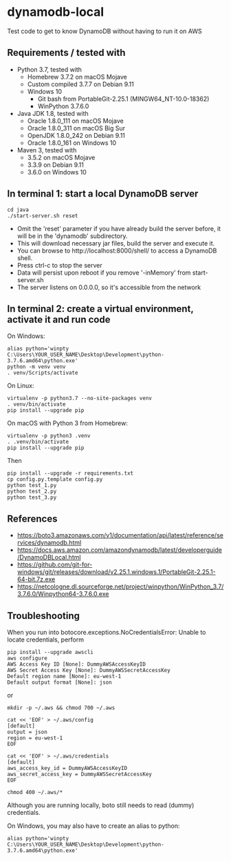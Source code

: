 # dynamodb-local

Test code to get to know DynamoDB without having to run it on AWS

## Requirements / tested with
* Python 3.7, tested with
  * Homebrew 3.7.2 on macOS Mojave
  * Custom compiled 3.7.7 on Debian 9.11
  * Windows 10
    * Git bash from PortableGit-2.25.1 (MINGW64_NT-10.0-18362)
    * WinPython 3.7.6.0
* Java JDK 1.8, tested with
  * Oracle 1.8.0_111 on macOS Mojave
  * Oracle 1.8.0_311 on macOS Big Sur
  * OpenJDK 1.8.0_242 on Debian 9.11
  * Oracle 1.8.0_161 on Windows 10
* Maven 3, tested with
  * 3.5.2 on macOS Mojave
  * 3.3.9 on Debian 9.11
  * 3.6.0 on Windows 10

## In terminal 1: start a local DynamoDB server
```
cd java
./start-server.sh reset
```
- Omit the 'reset' parameter if you have already build the server before, it will be in the 'dynamodb' subdirectory.
- This will download necessary jar files, build the server and execute it. 
- You can browse to http://localhost:8000/shell/ to access a DynamoDB shell.
- Press ctrl-c to stop the server
- Data will persist upon reboot if you remove '-inMemory' from start-server.sh
- The server listens on 0.0.0.0, so it's accessible from the network

## In terminal 2: create a virtual environment, activate it and run code
On Windows:
```
alias python='winpty C:\Users\YOUR_USER_NAME\Desktop\Development\python-3.7.6.amd64\python.exe'
python -m venv venv
. venv/Scripts/activate
```
On Linux:
```
virtualenv -p python3.7 --no-site-packages venv
. venv/bin/activate
pip install --upgrade pip
```
On macOS with Python 3 from Homebrew:
```
virtualenv -p python3 .venv
. .venv/bin/activate
pip install --upgrade pip
```
Then
```
pip install --upgrade -r requirements.txt
cp config.py.template config.py
python test_1.py
python test_2.py
python test_3.py
```

## References

- https://boto3.amazonaws.com/v1/documentation/api/latest/reference/services/dynamodb.html
- https://docs.aws.amazon.com/amazondynamodb/latest/developerguide/DynamoDBLocal.html
- https://github.com/git-for-windows/git/releases/download/v2.25.1.windows.1/PortableGit-2.25.1-64-bit.7z.exe
- https://netcologne.dl.sourceforge.net/project/winpython/WinPython_3.7/3.7.6.0/Winpython64-3.7.6.0.exe

## Troubleshooting

When you run into botocore.exceptions.NoCredentialsError: Unable to locate credentials, perform

```
pip install --upgrade awscli
aws configure
AWS Access Key ID [None]: DummyAWSAccessKeyID     
AWS Secret Access Key [None]: DummyAWSSecretAccessKey
Default region name [None]: eu-west-1 
Default output format [None]: json 
``` 
or
```
mkdir -p ~/.aws && chmod 700 ~/.aws

cat << 'EOF' > ~/.aws/config 
[default]
output = json
region = eu-west-1
EOF

cat << 'EOF' > ~/.aws/credentials 
[default]
aws_access_key_id = DummyAWSAccessKeyID
aws_secret_access_key = DummyAWSSecretAccessKey
EOF

chmod 400 ~/.aws/*
```
Although you are running locally, boto still needs to read (dummy) credentials.

On Windows, you may also have to create an alias to python:

```
alias python='winpty C:\Users\YOUR_USER_NAME\Desktop\Development\python-3.7.6.amd64\python.exe'
```
